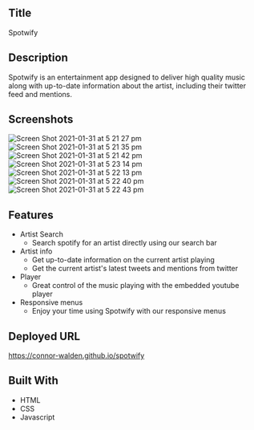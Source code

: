 ## Title
Spotwify

## Description
Spotwify is an entertainment app designed to deliver high quality music along with up-to-date information about the artist, including their twitter feed and mentions. 

## Screenshots
![Screen Shot 2021-01-31 at 5 21 27 pm](https://user-images.githubusercontent.com/20080981/106376901-26896380-63e9-11eb-99d8-9b10004c64da.png)
![Screen Shot 2021-01-31 at 5 21 35 pm](https://user-images.githubusercontent.com/20080981/106376908-2b4e1780-63e9-11eb-8830-c2ec39ab34cb.png)
![Screen Shot 2021-01-31 at 5 21 42 pm](https://user-images.githubusercontent.com/20080981/106376912-2ee19e80-63e9-11eb-91e7-38e96ce6096d.png)
![Screen Shot 2021-01-31 at 5 23 14 pm](https://user-images.githubusercontent.com/20080981/106376918-330dbc00-63e9-11eb-83c1-e7a821edb94c.png)
![Screen Shot 2021-01-31 at 5 22 13 pm](https://user-images.githubusercontent.com/20080981/106376923-37d27000-63e9-11eb-969b-399807d18b62.png)
![Screen Shot 2021-01-31 at 5 22 40 pm](https://user-images.githubusercontent.com/20080981/106376926-3c972400-63e9-11eb-9ad8-3dc618a9d14b.png)
![Screen Shot 2021-01-31 at 5 22 43 pm](https://user-images.githubusercontent.com/20080981/106376927-3ef97e00-63e9-11eb-9c4a-c83a1f7ccd5e.png)

## Features 
- Artist Search
  - Search spotify for an artist directly using our search bar
- Artist info
  - Get up-to-date information on the current artist playing
  - Get the current artist's latest tweets and mentions from twitter
- Player
  - Great control of the music playing with the embedded youtube player
- Responsive menus
  - Enjoy your time using Spotwify with our responsive menus

## Deployed URL
https://connor-walden.github.io/spotwify

## Built With
- HTML
- CSS
- Javascript

